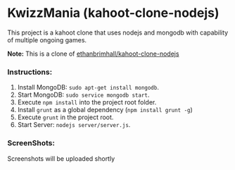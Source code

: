 # KwizzMania (kahoot-clone-nodejs)
This project is a kahoot clone that uses nodejs and mongodb with capability of multiple ongoing games.

**Note:** This is a clone of <a href="https://github.com/ethanbrimhall/kahoot-clone-nodejs">ethanbrimhall/kahoot-clone-nodejs</a>

### Instructions:

1. Install MongoDB: `sudo apt-get install mongodb`.
2. Start MongoDB: `sudo service mongodb start`.
3. Execute `npm install` into the project root folder.
4. Install `grunt` as a global dependency (`npm install grunt -g`)
5. Execute `grunt` in the project root.
6. Start Server: `nodejs server/server.js`.


### ScreenShots:
Screenshots will be uploaded shortly